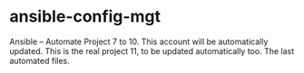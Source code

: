 # ansible-config-mgt
Ansible – Automate Project 7 to 10.
This account will be automatically updated.
This is the real project 11, to be updated automatically too.
The last automated files.
